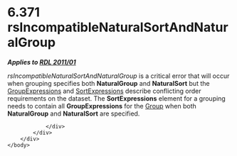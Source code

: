 <html dir="LTR" xmlns:mshelp="http://msdn.microsoft.com/mshelp" xmlns:ddue="http://ddue.schemas.microsoft.com/authoring/2003/5" xmlns:xlink="http://www.w3.org/1999/xlink" xmlns:tool="http://www.microsoft.com/tooltip">
    <head>
        <meta http-equiv="Content-Type" content="text/html; CHARSET=utf-8"></meta>
        <meta name="save" content="history"></meta>
        <title>6.371 rsIncompatibleNaturalSortAndNaturalGroup</title>
        <xml>
            <mshelp:toctitle title="6.371 rsIncompatibleNaturalSortAndNaturalGroup"></mshelp:toctitle>
            <mshelp:rltitle title="[MS-RDL]: rsIncompatibleNaturalSortAndNaturalGroup"></mshelp:rltitle>
            <mshelp:keyword index="A" term="9196f80a-ccac-4144-882b-399c5d556473"></mshelp:keyword>
            <mshelp:attr name="DCSext.ContentType" value="open specification"></mshelp:attr>
            <mshelp:attr name="AssetID" value="9196f80a-ccac-4144-882b-399c5d556473"></mshelp:attr>
            <mshelp:attr name="TopicType" value="kbRef"></mshelp:attr>
            <mshelp:attr name="DCSext.Title" value="[MS-RDL]: rsIncompatibleNaturalSortAndNaturalGroup" />
        </xml>
    </head>
    <body>
        <div id="header">
            <h1 class="heading">6.371 rsIncompatibleNaturalSortAndNaturalGroup</h1>
        </div>
        <div id="mainSection">
            <div id="mainBody">
                <div id="allHistory" class="saveHistory"></div>
                <div id="sectionSection0" class="section" name="collapseableSection">
                    

<p><b><i>Applies to </i></b><a href="bf2bab1a-b608-4bcc-b718-1cc1baa9579c.md"><b><i>RDL 2011/01</i></b></a></p>

<p><i>rsIncompatibleNaturalSortAndNaturalGroup</i> is a
critical error that will occur when grouping specifies both <b>NaturalGroup</b>
and <b>NaturalSort</b> but the <a href="81754d26-7dbd-4449-ac41-629f9a8d0feb.md">GroupExpressions</a> and <a href="6bc22842-81c9-45cb-bc37-58b09ed71578.md">SortExpressions</a> describe
conflicting order requirements on the dataset. The <b>SortExpressions</b>
element for a grouping needs to contain all <b>GroupExpressions</b> for the <a href="dbfff811-1be7-4e8b-a5d2-6cc522317fbe.md">Group</a> when both <b>NaturalGroup</b>
and <b>NaturalSort</b> are specified.</p>


                </div>
            </div>
        </div>
    </body>
</html>